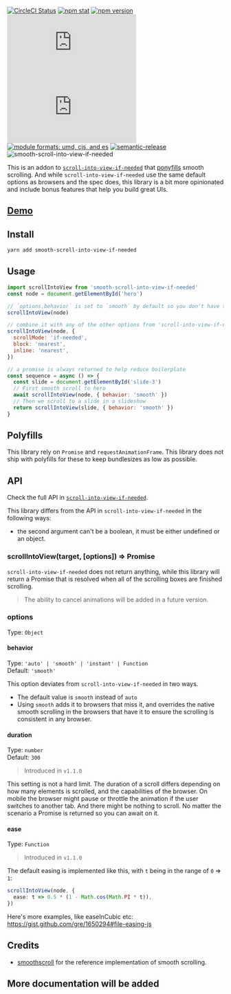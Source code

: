 [![CircleCI Status](https://img.shields.io/circleci/project/github/stipsan/smooth-scroll-into-view-if-needed.svg?style=flat-square)](https://circleci.com/gh/stipsan/smooth-scroll-into-view-if-needed)
[![npm stat](https://img.shields.io/npm/dm/smooth-scroll-into-view-if-needed.svg?style=flat-square)](https://npm-stat.com/charts.html?package=smooth-scroll-into-view-if-needed)
[![npm version](https://img.shields.io/npm/v/smooth-scroll-into-view-if-needed.svg?style=flat-square)](https://www.npmjs.com/package/smooth-scroll-into-view-if-needed)
[![gzip size][gzip-badge]][unpkg-dist]
[![size][size-badge]][unpkg-dist]
[![module formats: umd, cjs, and es][module-formats-badge]][unpkg-dist]
[![semantic-release](https://img.shields.io/badge/%20%20%F0%9F%93%A6%F0%9F%9A%80-semantic--release-e10079.svg?style=flat-square)](https://github.com/semantic-release/semantic-release)
![smooth-scroll-into-view-if-needed](https://user-images.githubusercontent.com/81981/39496447-c1153942-4d9e-11e8-92c8-ad5ac0e406ac.png)

This is an addon to [`scroll-into-view-if-needed`](https://www.npmjs.com/package/scroll-into-view-if-needed) that [ponyfills](https://ponyfill.com) smooth scrolling.
And while `scroll-into-view-if-needed` use the same default options as browsers and the spec does, this library is a bit more opinionated and include bonus features that help you build great UIs.

## [Demo](https://scroll-into-view-if-needed.netlify.com/)

## Install

```bash
yarn add smooth-scroll-into-view-if-needed
```

## Usage

```js
import scrollIntoView from 'smooth-scroll-into-view-if-needed'
const node = document.getElementById('hero')

// `options.behavior` is set to `smooth` by default so you don't have to pass options like in `scroll-into-view-if-needed`
scrollIntoView(node)

// combine it with any of the other options from 'scroll-into-view-if-needed'
scrollIntoView(node, {
  scrollMode: 'if-needed',
  block: 'nearest',
  inline: 'nearest',
})

// a promise is always returned to help reduce boilerplate
const sequence = async () => {
  const slide = document.getElementById('slide-3')
  // First smooth scroll to hero
  await scrollIntoView(node, { behavior: 'smooth' })
  // Then we scroll to a slide in a slideshow
  return scrollIntoView(slide, { behavior: 'smooth' })
}
```

## Polyfills

This library rely on `Promise` and `requestAnimationFrame`. This library does not ship with polyfills for these to keep bundlesizes as low as possible.

## API

Check the full API in [`scroll-into-view-if-needed`](https://github.com/stipsan/scroll-into-view-if-needed#api).

This library differs from the API in `scroll-into-view-if-needed` in the following ways:

* the second argument can't be a boolean, it must be either undefined or an object.

### scrollIntoView(target, [options]) => Promise

`scroll-into-view-if-needed` does not return anything, while this library will return a Promise that is resolved when all of the scrolling boxes are finished scrolling.

> The ability to cancel animations will be added in a future version.

### options

Type: `Object`

#### behavior

Type: `'auto' | 'smooth' | 'instant' | Function`<br> Default: `'smooth'`

This option deviates from `scroll-into-view-if-needed` in two ways.

* The default value is `smooth` instead of `auto`
* Using `smooth` adds it to browsers that miss it, and overrides the native smooth scrolling in the browsers that have it to ensure the scrolling is consistent in any browser.

#### duration

Type: `number`<br> Default: `300`

> Introduced in `v1.1.0`

This setting is not a hard limit.
The duration of a scroll differs depending on how many elements is scrolled, and the capabilities of the browser.
On mobile the browser might pause or throttle the animation if the user switches to another tab.
And there might be nothing to scroll.
No matter the scenario a Promise is returned so you can await on it.

#### ease

Type: `Function`

> Introduced in `v1.1.0`

The default easing is implemented like this, with `t` being in the range of `0` => `1`:

```typescript
scrollIntoView(node, {
  ease: t => 0.5 * (1 - Math.cos(Math.PI * t)),
})
```

Here's more examples, like easeInCubic etc: https://gist.github.com/gre/1650294#file-easing-js

## Credits

* [smoothscroll](https://github.com/iamdustan/smoothscroll) for the reference implementation of smooth scrolling.

## More documentation will be added

[gzip-badge]: http://img.badgesize.io/https://unpkg.com/smooth-scroll-into-view-if-needed/umd/smooth-scroll-into-view-if-needed.min.js?compression=gzip&label=gzip%20size&style=flat-square
[size-badge]: http://img.badgesize.io/https://unpkg.com/smooth-scroll-into-view-if-needed/umd/smooth-scroll-into-view-if-needed.min.js?label=size&style=flat-square
[unpkg-dist]: https://unpkg.com/smooth-scroll-into-view-if-needed/umd/
[module-formats-badge]: https://img.shields.io/badge/module%20formats-umd%2C%20cjs%2C%20es-green.svg?style=flat-square
